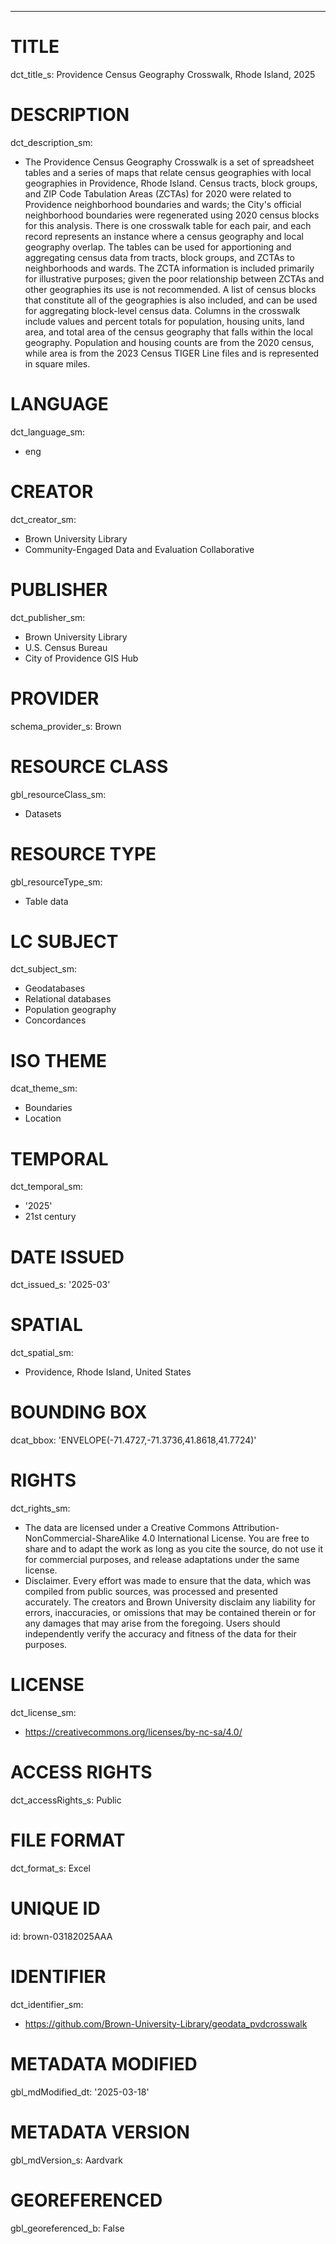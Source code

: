 ---
# TITLE
dct_title_s: Providence Census Geography Crosswalk, Rhode Island, 2025

# DESCRIPTION
dct_description_sm:
- The Providence Census Geography Crosswalk is a set of spreadsheet tables and a series of maps that relate census geographies with local geographies in Providence, Rhode Island. Census tracts, block groups, and ZIP Code Tabulation Areas (ZCTAs) for 2020 were related to Providence neighborhood boundaries and wards; the City's official neighborhood boundaries were regenerated using 2020 census blocks for this analysis. There is one crosswalk table for each pair, and each record represents an instance where a census geography and local geography overlap. The tables can be used for apportioning and aggregating census data from tracts, block groups, and ZCTAs to neighborhoods and wards. The ZCTA information is included primarily for illustrative purposes; given the poor relationship between ZCTAs and other geographies its use is not recommended. A list of census blocks that constitute all of the geographies is also included, and can be used for aggregating block-level census data. Columns in the crosswalk include values and percent totals for population, housing units, land area, and total area of the census geography that falls within the local geography. Population and housing counts are from the 2020 census, while area is from the 2023 Census TIGER Line files and is represented in square miles.

# LANGUAGE
dct_language_sm:
- eng

# CREATOR
dct_creator_sm:
- Brown University Library
- Community-Engaged Data and Evaluation Collaborative

# PUBLISHER
dct_publisher_sm:
- Brown University Library
- U.S. Census Bureau
- City of Providence GIS Hub

# PROVIDER
schema_provider_s: Brown

# RESOURCE CLASS
gbl_resourceClass_sm: 
- Datasets

# RESOURCE TYPE
gbl_resourceType_sm:
- Table data

# LC SUBJECT
dct_subject_sm:
- Geodatabases
- Relational databases
- Population geography
- Concordances

# ISO THEME
dcat_theme_sm:
- Boundaries
- Location

# TEMPORAL
dct_temporal_sm:
- '2025'
- 21st century

# DATE ISSUED
dct_issued_s: '2025-03'

# SPATIAL
dct_spatial_sm:
- Providence, Rhode Island, United States

# BOUNDING BOX
dcat_bbox: 'ENVELOPE(-71.4727,-71.3736,41.8618,41.7724)'

# RIGHTS
dct_rights_sm: 
- The data are licensed under a Creative Commons Attribution-NonCommercial-ShareAlike 4.0 International License. You are free to share and to adapt the work as long as you cite the source, do not use it for commercial purposes, and release adaptations under the same license.
- Disclaimer. Every effort was made to ensure that the data, which was compiled from public sources, was processed and presented accurately. The creators and Brown University disclaim any liability for errors, inaccuracies, or omissions that may be contained therein or for any damages that may arise from the foregoing. Users should independently verify the accuracy and fitness of the data for their purposes.

# LICENSE
dct_license_sm:
- https://creativecommons.org/licenses/by-nc-sa/4.0/

# ACCESS RIGHTS
dct_accessRights_s: Public

# FILE FORMAT
dct_format_s: Excel

# UNIQUE ID
id: brown-03182025AAA

# IDENTIFIER
dct_identifier_sm:
- https://github.com/Brown-University-Library/geodata_pvdcrosswalk

# METADATA MODIFIED
gbl_mdModified_dt: '2025-03-18'

# METADATA VERSION
gbl_mdVersion_s: Aardvark

# GEOREFERENCED
gbl_georeferenced_b: False